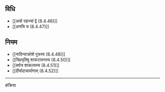 ## विधि
- [[अचो रहाभ्यां द्वे (8.4.46)]]
- [[अनचि च (8.4.47)]]

## नियम
- [[नादिन्याक्रोशे पुत्रस्य (8.4.48)]]
- [[त्रिप्रभृतिषु शाकटायनस्य (8.4.50)]]
- [[सर्वत्र शाकल्यस्य (8.4.51)]]
- [[दीर्घादाचार्याणाम् (8.4.52)]]

---

#क्रिया 